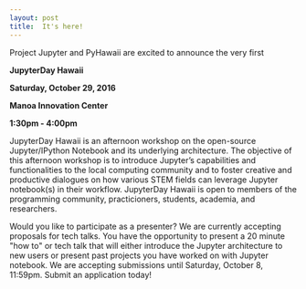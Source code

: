 ```yaml
---
layout: post
title:  It's here!
---
```


Project Jupyter and PyHawaii are excited to announce the very first

**JupyterDay Hawaii**

**Saturday, October 29, 2016**

**Manoa Innovation Center**

**1:30pm - 4:00pm**

JupyterDay Hawaii is an afternoon workshop on the open-source Jupyter/IPython Notebook and its underlying architecture. The objective of this afternoon workshop is to introduce Jupyter’s capabilities and functionalities to the local computing community and to foster creative and productive dialogues on how various STEM fields can leverage Jupyter notebook(s) in their workflow. JupyterDay Hawaii is open to members of the programming community, practicioners, students, academia, and researchers. 

Would you like to participate as a presenter? We are currently accepting proposals for tech talks. 
You have the opportunity to present a 20 minute "how to" or tech talk that will either introduce
the Jupyter architecture to new users or present past projects you have worked on with
Jupyter notebook. We are accepting submissions until Saturday, October 8, 11:59pm. Submit an application today!
